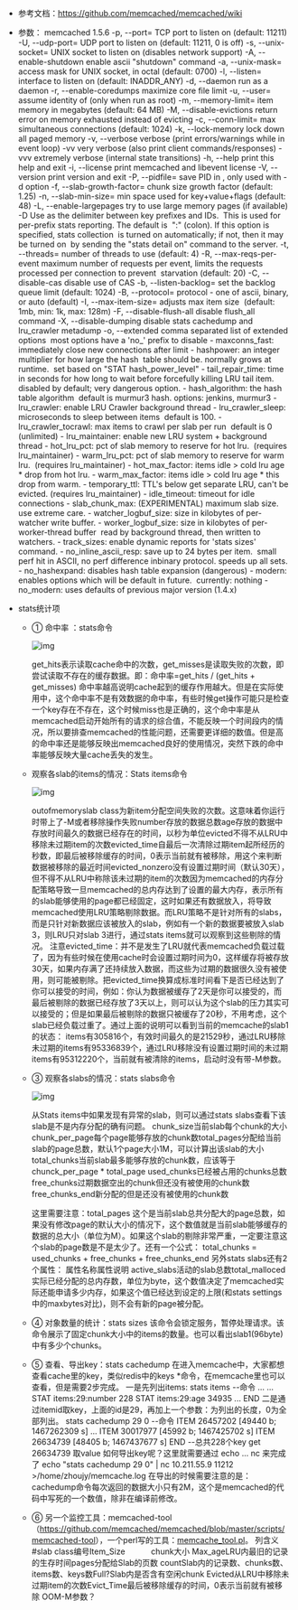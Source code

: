 - 参考文档：<https://github.com/memcached/memcached/wiki>

- 参数：
  memcached 1.5.6
  -p, --port=<num>          TCP port to listen on (default: 11211)
  -U, --udp-port=<num>      UDP port to listen on (default: 11211, 0 is off)
  -s, --unix-socket=<file>  UNIX socket to listen on (disables network support)
  -A, --enable-shutdown     enable ascii "shutdown" command
  -a, --unix-mask=<mask>    access mask for UNIX socket, in octal (default: 0700)
  -l, --listen=<addr>       interface to listen on (default: INADDR_ANY)
  -d, --daemon              run as a daemon
  -r, --enable-coredumps    maximize core file limit
  -u, --user=<user>         assume identity of <username> (only when run as root)
  -m, --memory-limit=<num>  item memory in megabytes (default: 64 MB)
  -M, --disable-evictions   return error on memory exhausted instead of evicting
  -c, --conn-limit=<num>    max simultaneous connections (default: 1024)
  -k, --lock-memory         lock down all paged memory
  -v, --verbose             verbose (print errors/warnings while in event loop)
  -vv                       very verbose (also print client commands/responses)
  -vvv                      extremely verbose (internal state transitions)
  -h, --help                print this help and exit
  -i, --license             print memcached and libevent license
  -V, --version             print version and exit
  -P, --pidfile=<file>      save PID in <file>, only used with -d option
  -f, --slab-growth-factor=<num> chunk size growth factor (default: 1.25)
  -n, --slab-min-size=<bytes> min space used for key+value+flags (default: 48)
  -L, --enable-largepages  try to use large memory pages (if available)
  -D <char>     Use <char> as the delimiter between key prefixes and IDs.
  ​              This is used for per-prefix stats reporting. The default is
  ​              ":" (colon). If this option is specified, stats collection
  ​              is turned on automatically; if not, then it may be turned on
  ​              by sending the "stats detail on" command to the server.
  -t, --threads=<num>       number of threads to use (default: 4)
  -R, --max-reqs-per-event  maximum number of requests per event, limits the
  ​                          requests processed per connection to prevent 
  ​                          starvation (default: 20)
  -C, --disable-cas         disable use of CAS
  -b, --listen-backlog=<num> set the backlog queue limit (default: 1024)
  -B, --protocol=<name>     protocol - one of ascii, binary, or auto (default)
  -I, --max-item-size=<num> adjusts max item size
  ​                          (default: 1mb, min: 1k, max: 128m)
  -F, --disable-flush-all   disable flush_all command
  -X, --disable-dumping     disable stats cachedump and lru_crawler metadump
  -o, --extended            comma separated list of extended options
  ​                          most options have a 'no_' prefix to disable
     \- maxconns_fast:       immediately close new connections after limit
     \- hashpower:           an integer multiplier for how large the hash
  ​                          table should be. normally grows at runtime.
  ​                          set based on "STAT hash_power_level"
     \- tail_repair_time:    time in seconds for how long to wait before
  ​                          forcefully killing LRU tail item.
  ​                          disabled by default; very dangerous option.
     \- hash_algorithm:      the hash table algorithm
  ​                          default is murmur3 hash. options: jenkins, murmur3
     \- lru_crawler:         enable LRU Crawler background thread
     \- lru_crawler_sleep:   microseconds to sleep between items
  ​                          default is 100.
     \- lru_crawler_tocrawl: max items to crawl per slab per run
  ​                          default is 0 (unlimited)
     \- lru_maintainer:      enable new LRU system + background thread
     \- hot_lru_pct:         pct of slab memory to reserve for hot lru.
  ​                          (requires lru_maintainer)
     \- warm_lru_pct:        pct of slab memory to reserve for warm lru.
  ​                          (requires lru_maintainer)
     \- hot_max_factor:      items idle > cold lru age * drop from hot lru.
     \- warm_max_factor:     items idle > cold lru age * this drop from warm.
     \- temporary_ttl:       TTL's below get separate LRU, can't be evicted.
  ​                          (requires lru_maintainer)
     \- idle_timeout:        timeout for idle connections
     \- slab_chunk_max:      (EXPERIMENTAL) maximum slab size. use extreme care.
     \- watcher_logbuf_size: size in kilobytes of per-watcher write buffer.
     \- worker_logbuf_size:  size in kilobytes of per-worker-thread buffer
  ​                          read by background thread, then written to watchers.
     \- track_sizes:         enable dynamic reports for 'stats sizes' command.
     \- no_inline_ascii_resp: save up to 24 bytes per item.
  ​                           small perf hit in ASCII, no perf difference in
  ​                           binary protocol. speeds up all sets.
     \- no_hashexpand:       disables hash table expansion (dangerous)
     \- modern:              enables options which will be default in future.
  ​             currently: nothing
     \- no_modern:           uses defaults of previous major version (1.4.x)

- stats统计项

  - ① 命中率 ：stats命令

    ![img](https://img.mubu.com/document_image/f365e8f1-26e2-4ef3-bd8e-30892d549a4d-862021.jpg)

    get_hits表示读取cache命中的次数，get_misses是读取失败的次数，即尝试读取不存在的缓存数据。即：命中率=get_hits / (get_hits + get_misses) 
    命中率越高说明cache起到的缓存作用越大。但是在实际使用中，这个命中率不是有效数据的命中率，有些时候get操作可能只是检查一个key存在不存在，这个时候miss也是正确的，这个命中率是从memcached启动开始所有的请求的综合值，不能反映一个时间段内的情况，所以要排查memcached的性能问题，还需要更详细的数值。但是高的命中率还是能够反映出memcached良好的使用情况，突然下跌的命中率能够反映大量cache丢失的发生。

  - 观察各slab的items的情况：Stats items命令

    ![img](https://img.mubu.com/document_image/5b171b67-108b-4f90-b3d1-d69249f22789-862021.jpg)

    outofmemoryslab class为新item分配空间失败的次数。这意味着你运行时带上了-M或者移除操作失败
    ​number存放的数据总数
    ​age存放的数据中存放时间最久的数据已经存在的时间，以秒为单位
    ​evicted不得不从LRU中移除未过期item的次数 
    ​evicted_time自最后一次清除过期item起所经历的秒数，即最后被移除缓存的时间，0表示当前就有被移除，用这个来判断数据被移除的最近时间
    ​evicted_nonzero没有设置过期时间（默认30天），但不得不从LRU中称除该未过期的item的次数
    ​
    ​​​因为memcached的内存分配策略导致一旦memcached的总内存达到了设置的最大内存，表示所有的slab能够使用的page都已经固定，这时如果还有数据放入，将导致memcached使用LRU策略剔除数据。而LRU策略不是针对所有的slabs，而是只针对新数据应该被放入的slab，例如有一个新的数据要被放入slab 3，则LRU只对slab 3进行，通过stats items就可以观察到这些剔除的情况。
    注意evicted_time：并不是发生了LRU就代表memcached负载过载了，因为有些时候在使用cache时会设置过期时间为0，这样缓存将被存放30天，如果内存满了还持续放入数据，而这些为过期的数据很久没有被使用，则可能被剔除。把evicted_time换算成标准时间看下是否已经达到了你可以接受的时间，例如：你认为数据被缓存了2天是你可以接受的，而最后被剔除的数据已经存放了3天以上，则可以认为这个slab的压力其实可以接受的；但是如果最后被剔除的数据只被缓存了20秒，不用考虑，这个slab已经负载过重了。
    ​
    通过上面的说明可以看到当前的memcache的slab1的状态：
    items有305816个，有效时间最久的是21529秒，通过LRU移除未过期的items有95336839个，通过LRU移除没有设置过期时间的未过期items有95312220个，当前就有被清除的items，启动时没有带-M参数。

  - ③ 观察各slabs的情况：stats slabs命令

    ![img](https://img.mubu.com/document_image/af7ae8f0-b2a4-47d3-82bb-17550ddba872-862021.jpg)

    从Stats items中如果发现有异常的slab，则可以通过stats slabs查看下该slab是不是内存分配的确有问题。
    chunk_size当前slab每个chunk的大小
    ​chunk_per_page每个page能够存放的chunk数
    ​total_pages分配给当前slab的page总数，默认1个page大小1M，可以计算出该slab的大小
    ​total_chunks当前slab最多能够存放的chunk数，应该等于chunck_per_page * total_page
    ​used_chunks已经被占用的chunks总数
    ​free_chunks过期数据空出的chunk但还没有被使用的chunk数
    ​free_chunks_end新分配的但是还没有被使用的chunk数 
     
    这里需要注意：total_pages 这个是当前slab总共分配大的page总数，如果没有修改page的默认大小的情况下，这个数值就是当前slab能够缓存的数据的总大小（单位为M）。如果这个slab的剔除非常严重，一定要注意这个slab的page数是不是太少了。还有一个公式：
    total_chunks = used_chunks + free_chunks + free_chunks_end
    另外stats slabs还有2个属性：
    属性名称属性说明
    ​active_slabs活动的slab总数
    ​total_malloced实际已经分配的总内存数，单位为byte，
    ​这个数值决定了memcached实际还能申请多少内存，如果这个值已经达到设定的上限(和stats settings中的maxbytes对比)，则不会有新的page被分配。​

  - ④ 对象数量的统计：stats sizes
    该命令会锁定服务，暂停处理请求。该命令展示了固定chunk大小中的items的数量。也可以看出slab1(96byte)中有多少个chunks。

  - ⑤ 查看、导出key：stats cachedump
    在进入memcache中，大家都想查看cache里的key，类似redis中的keys *命令，在memcache里也可以查看，但是需要2步完成。
    一是先列出items:
    stats items --命令
    ...
    ...
    STAT items:29:number 228
    STAT items:29:age 34935
    ...
    END
    二是通过itemid取key，上面的id是29，再加上一个参数：为列出的长度，0为全部列出。
    stats cachedump 29 0 --命令
    ITEM 26457202 [49440 b; 1467262309 s]
    ...
    ITEM 30017977 [45992 b; 1467425702 s]
    ITEM 26634739 [48405 b; 1467437677 s]
    END --总共228个key
    get 26634739 取value
    如何导出key呢？这里就需要通过 echo ... nc 来完成了
    echo "stats cachedump 29 0" | nc 10.211.55.9 11212 >/home/zhoujy/memcache.log
    在导出的时候需要注意的是：cachedump命令每次返回的数据大小只有2M，这个是memcached的代码中写死的一个数值，除非在编译前修改。

  - ⑥ 另一个监控工具：memcached-tool（<https://github.com/memcached/memcached/blob/master/scripts/memcached-tool>），一个perl写的工具：[memcache_tool.pl](http://memcache_tool.pl)。
    列含义
    ​#slab class编号Item_Size　　　
    ​chunk大小
    ​Max_ageLRU内最旧的记录的生存时间
    ​pages分配给Slab的页数
    ​countSlab内的记录数、chunks数、items数、keys数
    ​Full?Slab内是否含有空闲​chunk
    ​Evicted从LRU中移除未过期item的次数
    ​Evict_Time最后被移除缓存的时间，0表示当前就有被移除
    ​OOM-M参数？